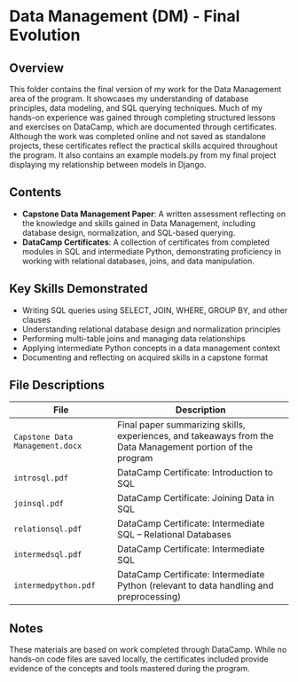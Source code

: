 # Data Management (DM) - Final Evolution

## Overview
This folder contains the final version of my work for the Data Management area of the program. It showcases my understanding of database principles, data modeling, and SQL querying techniques. Much of my hands-on experience was gained through completing structured lessons and exercises on DataCamp, which are documented through certificates. Although the work was completed online and not saved as standalone projects, these certificates reflect the practical skills acquired throughout the program. It also contains an example models.py from my final project displaying my relationship between models in Django.

## Contents
- **Capstone Data Management Paper**: A written assessment reflecting on the knowledge and skills gained in Data Management, including database design, normalization, and SQL-based querying.
- **DataCamp Certificates**: A collection of certificates from completed modules in SQL and intermediate Python, demonstrating proficiency in working with relational databases, joins, and data manipulation.

## Key Skills Demonstrated
- Writing SQL queries using SELECT, JOIN, WHERE, GROUP BY, and other clauses  
- Understanding relational database design and normalization principles  
- Performing multi-table joins and managing data relationships  
- Applying intermediate Python concepts in a data management context  
- Documenting and reflecting on acquired skills in a capstone format  

## File Descriptions

| File                      | Description |
|--------------------------|-------------|
| `Capstone Data Management.docx` | Final paper summarizing skills, experiences, and takeaways from the Data Management portion of the program |
| `introsql.pdf`           | DataCamp Certificate: Introduction to SQL |
| `joinsql.pdf`            | DataCamp Certificate: Joining Data in SQL |
| `relationsql.pdf`        | DataCamp Certificate: Intermediate SQL – Relational Databases |
| `intermedsql.pdf`        | DataCamp Certificate: Intermediate SQL |
| `intermedpython.pdf`     | DataCamp Certificate: Intermediate Python (relevant to data handling and preprocessing) |

## Notes
These materials are based on work completed through DataCamp. While no hands-on code files are saved locally, the certificates included provide evidence of the concepts and tools mastered during the program.

